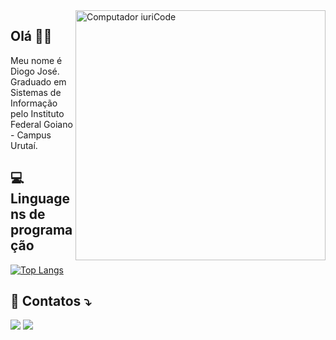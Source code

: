 <!--
**mrpapaia/mrpapaia** is a ✨ _special_ ✨ repository because its `README.md` (this file) appears on your GitHub profile.

Here are some ideas to get you started:

- 🔭 I’m currently working on ...
- 🌱 I’m currently learning ...
- 👯 I’m looking to collaborate on ...
- 🤔 I’m looking for help with ...
- 💬 Ask me about ...
- 📫 How to reach me: ...
- 😄 Pronouns: ...
- ⚡ Fun fact: ...
-->


<img src="https://raw.githubusercontent.com/MicaelliMedeiros/micaellimedeiros/master/image/computer-illustration.png" min-width="400px" max-width="400px" width="400px" align="right" alt="Computador iuriCode">

## Olá 👋🏻

<p align="left"> 
  Meu nome é Diogo José.
  Graduado em Sistemas de Informação pelo Instituto Federal Goiano - Campus Urutaí.<br>
</p>

## 💻 Linguagens de programação

[![Top Langs](https://github-readme-stats.vercel.app/api/top-langs/?username=mrpapaia&layout=compact&theme=gotham&show_icons=true&locale=pt-br)](https://github.com/mrpapaia/github-readme-stats)

## 💌 Contatos ⤵️

<p align="left">
  <a href="mailto:djoser.dr@gmail.com" alt="Gmail">
  <img src="https://img.shields.io/badge/-Gmail-FF0000?style=flat-square&labelColor=FF0000&logo=gmail&logoColor=white"/></a>

  <a href="https://www.linkedin.com/in/diogo-jos%C3%A9-da-silva-ribeiro-814781129/" alt="Linkedin">
  <img src="https://img.shields.io/badge/-Linkedin-0e76a8?style=flat-square&logo=Linkedin&logoColor=white"/></a>

 

</p>  
